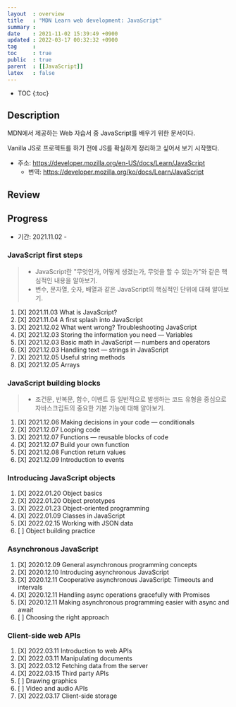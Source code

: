 ```yaml
---
layout  : overview
title   : "MDN Learn web development: JavaScript"
summary : 
date    : 2021-11-02 15:39:49 +0900
updated : 2022-03-17 00:32:32 +0900
tag     : 
toc     : true
public  : true
parent  : [[JavaScript]]
latex   : false
---
```

* TOC
{:toc}

## Description

MDN에서 제공하는 Web 자습서 중 JavaScript를 배우기 위한 문서이다.

Vanilla JS로 프로젝트를 하기 전에 JS를 확실하게 정리하고 싶어서 보기 시작했다.

* 주소: https://developer.mozilla.org/en-US/docs/Learn/JavaScript
    * 번역: https://developer.mozilla.org/ko/docs/Learn/JavaScript

## Review

## Progress

* 기간: 2021.11.02 -

### JavaScript first steps

> * JavaScript란 "무엇인가, 어떻게 생겼는가, 무엇을 할 수 있는가"와 같은 핵심적인 내용을 알아보기.
> * 변수, 문자열, 숫자, 배열과 같은 JavaScript의 핵심적인 단위에 대해 알아보기.

1. [X] 2021.11.03 What is JavaScript?
1. [X] 2021.11.04 A first splash into JavaScript
1. [X] 2021.12.02 What went wrong? Troubleshooting JavaScript
1. [X] 2021.12.03 Storing the information you need — Variables
1. [X] 2021.12.03 Basic math in JavaScript — numbers and operators
1. [X] 2021.12.03 Handling text — strings in JavaScript
1. [X] 2021.12.05 Useful string methods
1. [X] 2021.12.05 Arrays

### JavaScript building blocks

> * 조건문, 반복문, 함수, 이벤트 등 일반적으로 발생하는 코드 유형을 중심으로 자바스크립트의 중요한 기본 기능에 대해 알아보기.

1. [X] 2021.12.06 Making decisions in your code — conditionals
1. [X] 2021.12.07 Looping code
1. [X] 2021.12.07 Functions — reusable blocks of code
1. [X] 2021.12.07 Build your own function
1. [X] 2021.12.08 Function return values
1. [X] 2021.12.09 Introduction to events

### Introducing JavaScript objects

1. [X] 2022.01.20 Object basics
1. [X] 2022.01.20 Object prototypes
1. [X] 2022.01.23 Object-oriented programming
1. [X] 2022.01.09 Classes in JavaScript
1. [X] 2022.02.15 Working with JSON data
1. [ ] Object building practice

### Asynchronous JavaScript

1. [X] 2020.12.09 General asynchronous programming concepts
1. [X] 2020.12.10 Introducing asynchronous JavaScript
1. [X] 2020.12.11 Cooperative asynchronous JavaScript: Timeouts and intervals
1. [X] 2020.12.11 Handling async operations gracefully with Promises
1. [X] 2020.12.11 Making asynchronous programming easier with async and await
1. [ ] Choosing the right approach

### Client-side web APIs

1. [X] 2022.03.11 Introduction to web APIs
1. [X] 2022.03.11 Manipulating documents
1. [X] 2022.03.12 Fetching data from the server
1. [X] 2022.03.15 Third party APIs
1. [ ] Drawing graphics
1. [ ] Video and audio APIs
1. [X] 2022.03.17 Client-side storage
